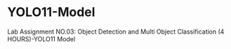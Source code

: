 # YOLO11-Model
Lab Assignment NO.03: Object Detection and Multi Object Classification (4 HOURS)-YOLO11 Model
